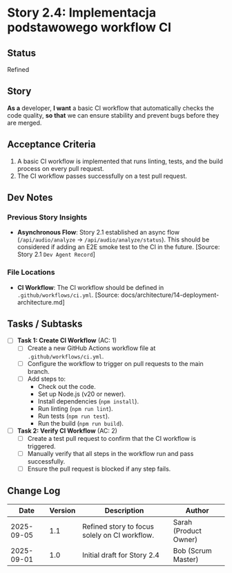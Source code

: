 # <!-- Powered by BMAD™ Core -->

# Story 2.4: Implementacja podstawowego workflow CI

## Status

Refined

## Story

**As a** developer,
**I want** a basic CI workflow that automatically checks the code quality,
**so that** we can ensure stability and prevent bugs before they are merged.

## Acceptance Criteria

1.  A basic CI workflow is implemented that runs linting, tests, and the build process on every pull request.
2.  The CI workflow passes successfully on a test pull request.

## Dev Notes

### Previous Story Insights

- **Asynchronous Flow**: Story 2.1 established an async flow (`/api/audio/analyze` -> `/api/audio/analyze/status`). This should be considered if adding an E2E smoke test to the CI in the future. [Source: Story 2.1 `Dev Agent Record`]

### File Locations

- **CI Workflow**: The CI workflow should be defined in `.github/workflows/ci.yml`. [Source: docs/architecture/14-deployment-architecture.md]

## Tasks / Subtasks

- [ ] **Task 1: Create CI Workflow** (AC: 1)
  - [ ] Create a new GitHub Actions workflow file at `.github/workflows/ci.yml`.
  - [ ] Configure the workflow to trigger on pull requests to the main branch.
  - [ ] Add steps to:
      - Check out the code.
      - Set up Node.js (v20 or newer).
      - Install dependencies (`npm install`).
      - Run linting (`npm run lint`).
      - Run tests (`npm run test`).
      - Run the build (`npm run build`).
- [ ] **Task 2: Verify CI Workflow** (AC: 2)
    - [ ] Create a test pull request to confirm that the CI workflow is triggered.
    - [ ] Manually verify that all steps in the workflow run and pass successfully.
    - [ ] Ensure the pull request is blocked if any step fails.

## Change Log

| Date       | Version | Description                                       | Author             |
| ---------- | ------- | ------------------------------------------------- | ------------------ |
| 2025-09-05 | 1.1     | Refined story to focus solely on CI workflow.     | Sarah (Product Owner) |
| 2025-09-01 | 1.0     | Initial draft for Story 2.4                       | Bob (Scrum Master) |

